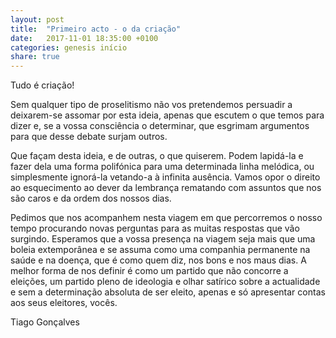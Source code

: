 ```yaml
---
layout: post
title:  "Primeiro acto - o da criação"
date:   2017-11-01 18:35:00 +0100
categories: genesis início
share: true
---
```

Tudo é criação!

Sem qualquer tipo de proselitismo não vos pretendemos persuadir a deixarem-se assomar por esta ideia, apenas que escutem o que temos para dizer e, se a vossa consciência o determinar, que esgrimam argumentos para que desse debate surjam outros.

Que façam desta ideia, e de outras, o que quiserem. Podem lapidá-la e fazer dela uma forma polifónica para uma determinada linha melódica, ou simplesmente ignorá-la vetando-a à infinita ausência.
Vamos opor o direito ao esquecimento ao dever da lembrança rematando com assuntos que nos são caros e da ordem dos nossos dias.

Pedimos que nos acompanhem nesta viagem em que percorremos o nosso tempo procurando novas perguntas para as muitas respostas que vão surgindo. Esperamos que a vossa presença na viagem seja mais que uma boleia extemporânea e se assuma como uma companhia permanente na saúde e na doença, que é como quem diz, nos bons e nos maus dias. A melhor forma de nos definir é como um partido que não concorre a eleições, um partido pleno de ideologia e olhar satírico sobre a actualidade e sem a determinação absoluta de ser eleito, apenas e só apresentar contas aos seus eleitores, vocês.

Tiago Gonçalves
